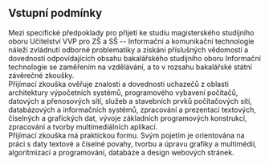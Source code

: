 ## Vstupní podmínky

Mezi specifické předpoklady pro přijetí ke studiu magisterského
studijního oboru Učitelství VVP pro ZŠ a SŠ -- Informační a komunikační
technologie náleží zvládnutí odborné problematiky a získání příslušných
vědomostí a dovedností odpovídajících obsahu bakalářského studijního
oboru Informační technologie se zaměřením na vzdělávání, a to v rozsahu
bakalářské státní závěrečné zkoušky.\
Přijímací zkouška ověřuje znalosti a dovednosti uchazečů z oblasti
architektury výpočetních systémů, programového vybavení počítačů,
datových a přenosových sítí, služeb a stavebních prvků počítačových
sítí, databázových a informačních systémů, zpracování a prezentaci
textových, číselných a grafických dat, vývoje základních programových
konstrukcí, zpracování a tvorby multimediálních aplikací.\
Přijímací zkouška má praktickou formu. Svým pojetím je orientována na
práci s daty textové a číselné povahy, tvorbu a úpravu grafiky a
multimédií, algoritmizaci a programování, databáze a design webových
stránek.
